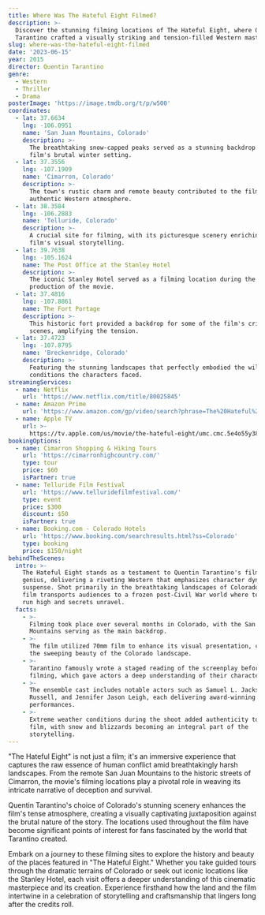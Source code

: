 ```yaml
---
title: Where Was The Hateful Eight Filmed?
description: >-
  Discover the stunning filming locations of The Hateful Eight, where Quentin
  Tarantino crafted a visually striking and tension-filled Western masterpiece.
slug: where-was-the-hateful-eight-filmed
date: '2023-06-15'
year: 2015
director: Quentin Tarantino
genre:
  - Western
  - Thriller
  - Drama
posterImage: 'https://image.tmdb.org/t/p/w500'
coordinates:
  - lat: 37.6634
    lng: -106.0951
    name: 'San Juan Mountains, Colorado'
    description: >-
      The breathtaking snow-capped peaks served as a stunning backdrop for the
      film's brutal winter setting.
  - lat: 37.3556
    lng: -107.1909
    name: 'Cimarron, Colorado'
    description: >-
      The town's rustic charm and remote beauty contributed to the film's
      authentic Western atmosphere.
  - lat: 38.3584
    lng: -106.2883
    name: 'Telluride, Colorado'
    description: >-
      A crucial site for filming, with its picturesque scenery enriching the
      film's visual storytelling.
  - lat: 39.7638
    lng: -105.1624
    name: The Post Office at the Stanley Hotel
    description: >-
      The iconic Stanley Hotel served as a filming location during the
      production of the movie.
  - lat: 37.4816
    lng: -107.8861
    name: The Fort Portage
    description: >-
      This historic fort provided a backdrop for some of the film's critical
      scenes, amplifying the tension.
  - lat: 37.4723
    lng: -107.8795
    name: 'Breckenridge, Colorado'
    description: >-
      Featuring the stunning landscapes that perfectly embodied the wild, harsh
      conditions the characters faced.
streamingServices:
  - name: Netflix
    url: 'https://www.netflix.com/title/80025845'
  - name: Amazon Prime
    url: 'https://www.amazon.com/gp/video/search?phrase=The%20Hateful%20Eight'
  - name: Apple TV
    url: >-
      https://tv.apple.com/us/movie/the-hateful-eight/umc.cmc.5e4o55y38qx5rixmoudvo6n60
bookingOptions:
  - name: Cimarron Shopping & Hiking Tours
    url: 'https://cimarronhighcountry.com/'
    type: tour
    price: $60
    isPartner: true
  - name: Telluride Film Festival
    url: 'https://www.telluridefilmfestival.com/'
    type: event
    price: $300
    discount: $50
    isPartner: true
  - name: Booking.com - Colorado Hotels
    url: 'https://www.booking.com/searchresults.html?ss=Colorado'
    type: booking
    price: $150/night
behindTheScenes:
  intro: >-
    The Hateful Eight stands as a testament to Quentin Tarantino's filmmaking
    genius, delivering a riveting Western that emphasizes character dynamics and
    suspense. Shot primarily in the breathtaking landscapes of Colorado, this
    film transports audiences to a frozen post-Civil War world where tensions
    run high and secrets unravel.
  facts:
    - >-
      Filming took place over several months in Colorado, with the San Juan
      Mountains serving as the main backdrop.
    - >-
      The film utilized 70mm film to enhance its visual presentation, capturing
      the sweeping beauty of the Colorado landscape.
    - >-
      Tarantino famously wrote a staged reading of the screenplay before
      filming, which gave actors a deep understanding of their characters.
    - >-
      The ensemble cast includes notable actors such as Samuel L. Jackson, Kurt
      Russell, and Jennifer Jason Leigh, each delivering award-winning
      performances.
    - >-
      Extreme weather conditions during the shoot added authenticity to the
      film, with snow and blizzards becoming an integral part of the
      storytelling.
---
```


<HatefulEightGuide />

"The Hateful Eight" is not just a film; it's an immersive experience that captures the raw essence of human conflict amid breathtakingly harsh landscapes. From the remote San Juan Mountains to the historic streets of Cimarron, the movie's filming locations play a pivotal role in weaving its intricate narrative of deception and survival.

Quentin Tarantino's choice of Colorado's stunning scenery enhances the film's tense atmosphere, creating a visually captivating juxtaposition against the brutal nature of the story. The locations used throughout the film have become significant points of interest for fans fascinated by the world that Tarantino created.

Embark on a journey to these filming sites to explore the history and beauty of the places featured in "The Hateful Eight." Whether you take guided tours through the dramatic terrains of Colorado or seek out iconic locations like the Stanley Hotel, each visit offers a deeper understanding of this cinematic masterpiece and its creation. Experience firsthand how the land and the film intertwine in a celebration of storytelling and craftsmanship that lingers long after the credits roll.
